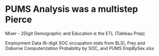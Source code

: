 # PUMS Analysis was a multistep Pierce


Mixer - 2Digit Demographic and Education is the ETL (Tableau Prep)  

Employment Data (6-digit SOC occupation stats from BLS), Frey and Osborne Computerization Probability by SOC, and PUMS EmpBySex.xlsx
